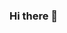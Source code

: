 ### Hi there 👋

<!--
**gabrieldeori/gabrieldeori** is a ✨ _special_ ✨ repository because its `README.md` (this file) appears on your GitHub profile.

Here are some ideas to get you started:

- 🔭 Atualmente trabalhando no Back-End do projeto Sales Report.
- 🌱 Aprendendo sobre Sockets.io
- 📫 Meu linkedin: https://www.linkedin.com/in/gabrieldeori/
- ⚡ Fun fact: Faço speedrun de Fallout e piloto de corrida virtual no Asseto Corsa.
-->


